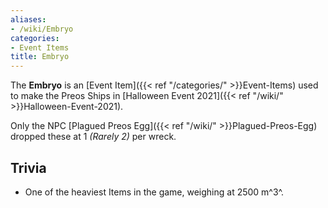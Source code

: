 ```yaml
---
aliases:
- /wiki/Embryo
categories:
- Event Items
title: Embryo
---
```


The **Embryo** is an [Event Item]({{< ref "/categories/" >}}Event-Items) used to make the Preos Ships in [Halloween Event 2021]({{< ref "/wiki/" >}}Halloween-Event-2021).

Only the NPC [Plagued Preos Egg]({{< ref "/wiki/" >}}Plagued-Preos-Egg) dropped these at 1 _(Rarely 2)_ per wreck.

## Trivia

- One of the heaviest Items in the game, weighing at 2500 m^3^.